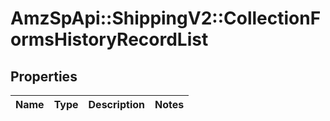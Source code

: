 # AmzSpApi::ShippingV2::CollectionFormsHistoryRecordList

## Properties
Name | Type | Description | Notes
------------ | ------------- | ------------- | -------------

